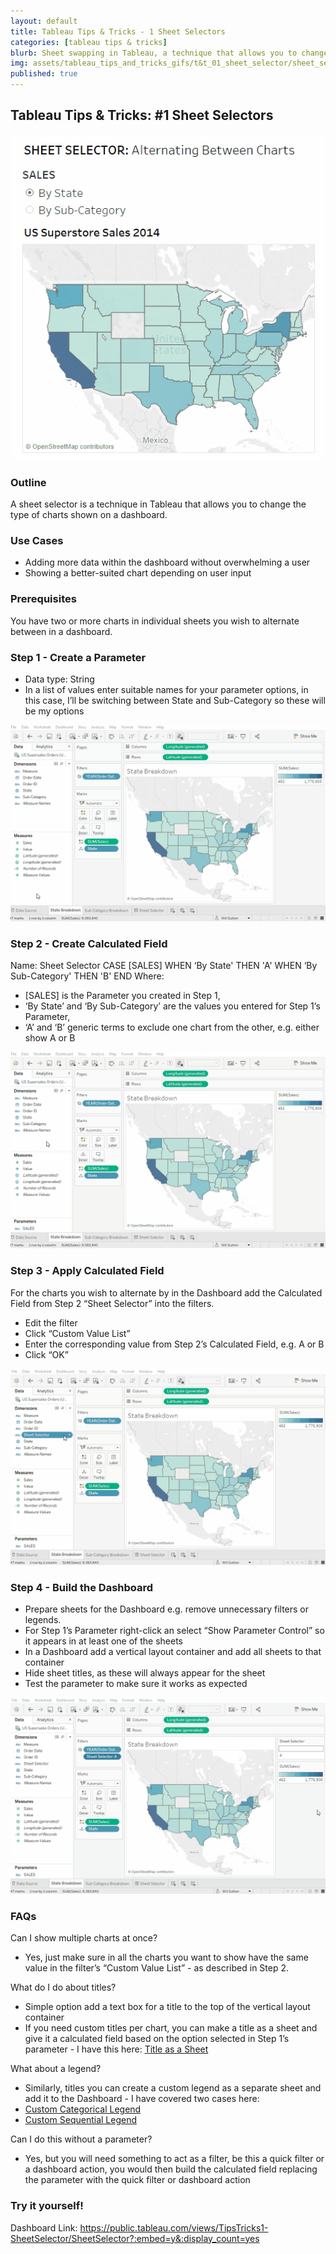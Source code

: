 ```yaml
---
layout: default
title: Tableau Tips & Tricks - 1 Sheet Selectors
categories: [tableau tips & tricks]
blurb: Sheet swapping in Tableau, a technique that allows you to change the type of charts shown on a dashboard.
img: assets/tableau_tips_and_tricks_gifs/t&t_01_sheet_selector/sheet_selector_final.gif
published: true
---
```

## Tableau Tips & Tricks: #1 Sheet Selectors

![Sheet Selector](/assets/tableau_tips_and_tricks_gifs/t&t_01_sheet_selector/sheet_selector_final.gif "Sheet Selector")

### Outline

A sheet selector is a technique in Tableau that allows you to change the type of charts shown on a dashboard.


### Use Cases
- Adding more data within the dashboard without overwhelming a user
- Showing a better-suited chart depending on user input


### Prerequisites 

You have two or more charts in individual sheets you wish to alternate between in a dashboard.


### Step 1 - Create a Parameter
- Data type: String
- In a list of values enter suitable names for your parameter options, in this case, I’ll be switching between State and Sub-Category so these will be my options

![Step 1](/assets/tableau_tips_and_tricks_gifs/t&t_01_sheet_selector/sheet_selector_1_create_parameter.gif "Step 1")

### Step 2 - Create Calculated Field

Name: Sheet Selector
CASE [SALES]
WHEN ‘By State' THEN 'A'
WHEN ‘By Sub-Category' THEN 'B'
END
Where:

-  [SALES] is the Parameter you created in Step 1,
- ‘By State’ and ‘By Sub-Category’ are the values you entered for Step 1’s Parameter,
- ‘A’ and ‘B’ generic terms to exclude one chart from the other, e.g. either show A or B

![Step 2](/assets/tableau_tips_and_tricks_gifs/t&t_01_sheet_selector/sheet_selector_2_create_calc_field.gif "Step 2")

### Step 3 - Apply Calculated Field 

For the charts you wish to alternate by in the Dashboard add the Calculated Field from Step 2 “Sheet Selector” into the filters. 

- Edit the filter
- Click “Custom Value List”
- Enter the corresponding value from Step 2’s Calculated Field, e.g. A or B
- Click “OK”

![Step 3](gifs/t&t_01_sheet_selector/sheet_selector_3_apply_calc_field.gif "Step 3")

### Step 4 - Build the Dashboard
- Prepare sheets for the Dashboard e.g. remove unnecessary filters or legends.
- For Step 1’s Parameter right-click an select “Show Parameter Control” so it appears in at least one of the sheets 
- In a Dashboard add a vertical layout container and add all sheets to that container
- Hide sheet titles, as these will always appear for the sheet
- Test the parameter to make sure it works as expected

![Step 4](/assets/tableau_tips_and_tricks_gifs/t&t_01_sheet_selector/sheet_selector_4_build_dashboard.gif "Step 4")

### FAQs

Can I show multiple charts at once?

- Yes, just make sure in all the charts you want to show have the same value in the filter’s “Custom Value List” - as described in Step 2.

What do I do about titles?

- Simple option add a text box for a title to the top of the vertical layout container
- If you need custom titles per chart, you can make a title as a sheet and give it a calculated field based on the option selected in Step 1’s parameter - I have this here:
[Title as a Sheet](Tableau-Tips-Tricks-2-Title-as-a-Sheet.html)

What about a legend?

- Similarly, titles you can create a custom legend as a separate sheet and add it to the Dashboard - I have covered two cases here:
- [Custom Categorical Legend](Tableau-Tips-Tricks-3-Custom-Categorical-Legend.html)
- [Custom Sequential Legend](Tableau-Tips-Tricks-4-Custom-Sequential-Legend.html)

Can I do this without a parameter?

- Yes, but you will need something to act as a filter, be this a quick filter or a dashboard action, you would then build the calculated field replacing the parameter with the quick filter or dashboard action

### Try it yourself!
Dashboard Link: <https://public.tableau.com/views/TipsTricks1-SheetSelector/SheetSelector?:embed=y&:display_count=yes>
